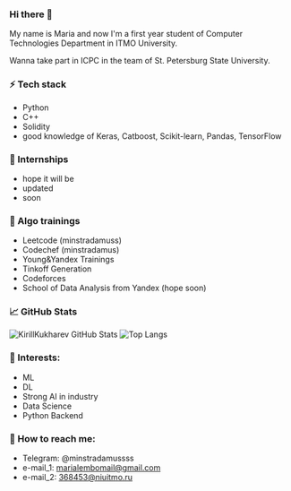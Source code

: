 ### Hi there 👋
My name is Maria and now I'm a first year student of Computer Technologies Department in ITMO University.

Wanna take part in ICPC in the team of St. Petersburg State University.

### ⚡ Tech stack
* Python
* C++
* Solidity
* good knowledge of Keras, Catboost, Scikit-learn, Pandas, TensorFlow

### 💜 Internships
* hope it will be 
* updated 
* soon

### 🗿 Algo trainings
* Leetcode   (minstradamuss)
* Codechef   (minstradamus)
* Young&Yandex Trainings
* Tinkoff Generation
* Сodeforces
* School of Data Analysis from Yandex (hope soon) 

### 📈 GitHub Stats
![KirillKukharev GitHub Stats](https://github-readme-stats.vercel.app/api?username=minstradamuss&count_private=true&hide=contribs&show_icons=true&theme=radical)
![Top Langs](https://github-readme-stats.vercel.app/api/top-langs/?username=minstradamuss&count_private=true&hide=tsql&langs_count=9&theme=radical&layout=compact)

### 🌱 Interests:
- ML
- DL
- Strong AI in industry
- Data Science
- Python Backend

### 💬 How to reach me: 
* Telegram: @minstradamussss
* e-mail_1: marialembomail@gmail.com
* e-mail_2: 368453@niuitmo.ru

